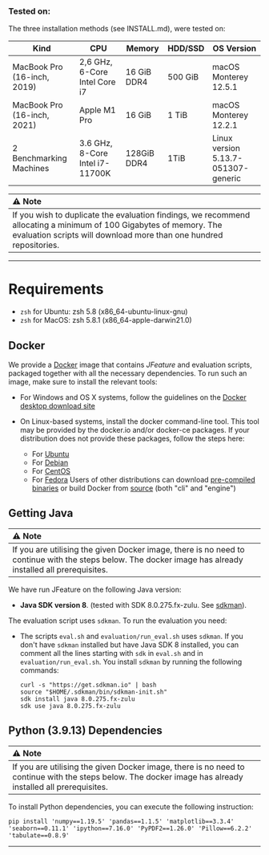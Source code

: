 ### Tested on:
The three installation methods (see INSTALL.md), were tested on: 

| Kind                        | CPU                             | Memory      | HDD/SSD | OS Version                          |
|-----------------------------|---------------------------------|-------------|---------|-------------------------------------|
| MacBook Pro (16-inch, 2019) | 2,6 GHz, 6-Core Intel Core i7   | 16 GiB DDR4 | 500 GiB | macOS Monterey 12.5.1               |
| MacBook Pro (16-inch, 2021) | Apple M1 Pro                    | 16 GiB      | 1 TiB   | macOS Monterey 12.2.1               |
| 2 Benchmarking Machines      | 3.6 GHz, 8-Core Intel i7-11700K | 128GiB DDR4 | 1TiB    | Linux version 5.13.7-051307-generic |

| ⚠️ Note          |
|:---------------------------|
|If you wish to duplicate the evaluation findings, we recommend allocating a minimum of 100 Gigabytes of memory. The evaluation scripts will download more than one hundred repositories. |



---


# Requirements

* `zsh` for Ubuntu: zsh 5.8 (x86_64-ubuntu-linux-gnu)
* `zsh` for MacOS: zsh 5.8.1 (x86_64-apple-darwin21.0)

## Docker

We provide a [Docker](https://www.docker.com) image that contains *JFeature* and evaluation scripts, packaged together with all the necessary dependencies.
To run such an image, make sure to install the relevant tools:

* For Windows and OS X systems, follow the guidelines on the [Docker desktop download site](https://www.docker.com/products/docker-desktop)

* On Linux-based systems, install the docker command-line tool. This tool may be provided by the docker.io and/or docker-ce packages. If your distribution does not provide these packages, follow the steps here:
  * For [Ubuntu](https://docs.docker.com/engine/install/ubuntu/)
  * For [Debian](https://docs.docker.com/engine/install/debian/)
  * For [CentOS](https://docs.docker.com/engine/install/centos/)
  * For [Fedora](https://docs.docker.com/engine/install/fedora/)
Users of other distributions can download [pre-compiled binaries](https://docs.docker.com/engine/install/binaries/) or build Docker from [source](https://github.com/docker) (both "cli" and "engine")


## Getting Java
| ⚠️ Note          |
|:---------------------------|
|If you are utilising the given Docker image, there is no need to continue with the steps below. The docker image has already installed all prerequisites. |

We have run JFeature on the following Java version:

*  **Java SDK version 8**. (tested with  SDK 8.0.275.fx-zulu. See [sdkman](https://sdkman.io)).

The evaluation script uses `sdkman`.
To run the evaluation you need:
* The scripts `eval.sh` and `evaluation/run_eval.sh` uses `sdkman`. If you don't have `sdkman` installed but have Java SDK 8 installed, you can comment all the lines starting with `sdk` in `eval.sh` and in `evaluation/run_eval.sh`. You install `sdkman` by running the following commands:

  ```
  curl -s "https://get.sdkman.io" | bash
  source "$HOME/.sdkman/bin/sdkman-init.sh"
  sdk install java 8.0.275.fx-zulu
  sdk use java 8.0.275.fx-zulu
  ```



## Python (3.9.13) Dependencies
| ⚠️ Note          |
|:---------------------------|
|If you are utilising the given Docker image, there is no need to continue with the steps below. The docker image has already installed all prerequisites. |

To install Python dependencies, you can execute the following instruction:

```
pip install 'numpy==1.19.5' 'pandas==1.1.5' 'matplotlib==3.3.4' 'seaborn==0.11.1' 'ipython==7.16.0' 'PyPDF2==1.26.0' 'Pillow==6.2.2' 'tabulate==0.8.9'
```

---
